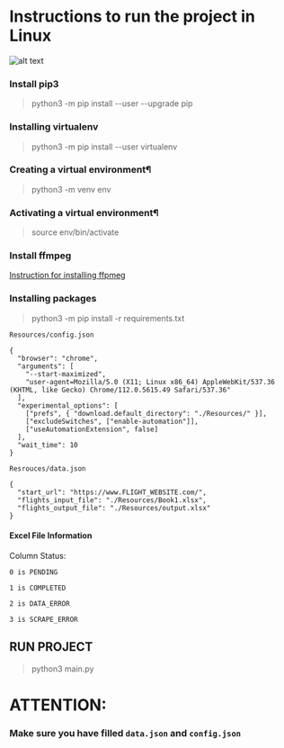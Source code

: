 # Instructions to run the project in Linux

![alt text](https://github.com/shotttik/flight-parsing/blob/main/flightParsing.jpg)

### Install pip3

> python3 -m pip install --user --upgrade pip

### Installing virtualenv

> python3 -m pip install --user virtualenv

### Creating a virtual environment¶

> python3 -m venv env

### Activating a virtual environment¶

> source env/bin/activate

### Install ffmpeg

<a href="https://phoenixnap.com/kb/ffmpeg-windows" target="_blank">Instruction for installing ffpmeg</a>

### Installing packages

> python3 -m pip install -r requirements.txt

`Resources/config.json`

```
{
  "browser": "chrome",
  "arguments": [
    "--start-maximized",
    "user-agent=Mozilla/5.0 (X11; Linux x86_64) AppleWebKit/537.36 (KHTML, like Gecko) Chrome/112.0.5615.49 Safari/537.36"
  ],
  "experimental_options": [
    ["prefs", { "download.default_directory": "./Resources/" }],
    ["excludeSwitches", ["enable-automation"]],
    ["useAutomationExtension", false]
  ],
  "wait_time": 10
}
```

`Resrouces/data.json`

```
{
  "start_url": "https://www.FLIGHT_WEBSITE.com/",
  "flights_input_file": "./Resources/Book1.xlsx",
  "flights_output_file": "./Resources/output.xlsx"
}
```

#### Excel File Information

Column Status:

    0 is PENDING

    1 is COMPLETED

    2 is DATA_ERROR

    3 is SCRAPE_ERROR

## RUN PROJECT

> python3 main.py

# ATTENTION:

### Make sure you have filled `data.json` and `config.json`

